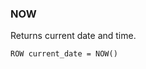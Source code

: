 <!--
This is generated by ESQL's AbstractFunctionTestCase. Do no edit it. See ../README.md for how to regenerate it.
-->

### NOW
Returns current date and time.

```
ROW current_date = NOW()
```
